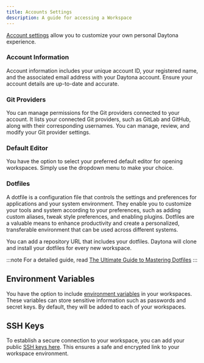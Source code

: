 ```yaml
---
title: Accounts Settings
description: A guide for accessing a Workspace
---
```


[Account settings](https://daytona.work/account/settings) allow you to customize your own personal Daytona experience.

### Account Information

Account information includes your unique account ID, your registered name, and the associated email address with your Daytona account. Ensure your account details are up-to-date and accurate.

### Git Providers

You can manage permissions for the Git providers connected to your account. It lists your connected Git providers, such as GitLab and GitHub, along with their corresponding usernames. You can manage, review, and modify your Git provider settings.

### Default Editor

You have the option to select your preferred default editor for opening workspaces. Simply use the dropdown menu to make your choice.

### Dotfiles

A dotfile is a configuration file that controls the settings and preferences for applications and your system environment. They enable you to customize your tools and system according to your preferences, such as adding custom aliases, tweak style preferences, and enabling plugins. Dotfiles are a valuable means to enhance productivity and create a personalized, transferable environment that can be used across different systems.

You can add a repository URL that includes your dotfiles. Daytona will clone and install your dotfiles for every new workspace.

:::note
For a detailed guide, read [The Ultimate Guide to Mastering Dotfiles](https://www.daytona.io/dotfiles/ultimate-guide-to-dotfiles)
:::

## Environment Variables

You have the option to include [environment variables](https://daytona.work/account/environment-variables) in your workspaces. These variables can store sensitive information such as passwords and secret keys. By default, they will be added to each of your workspaces.

## SSH Keys

To establish a secure connection to your workspace, you can add your public [SSH keys here](https://daytona.work/account/ssh-keys). This ensures a safe and encrypted link to your workspace environment.
